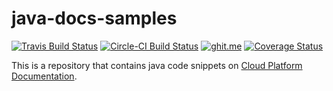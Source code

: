 # java-docs-samples

[![Travis Build Status](https://travis-ci.org/GoogleCloudPlatform/java-docs-samples.svg?branch=master)](https://travis-ci.org/GoogleCloudPlatform/java-docs-samples)
[![Circle-CI Build Status](https://circleci.com/gh/GoogleCloudPlatform/java-docs-samples.svg?style=shield&circle-token=117b41ead030b212fc7d519519ee9262c4f3480b)](https://circleci.com/gh/GoogleCloudPlatform/java-docs-samples)
[![ghit.me](https://ghit.me/badge.svg?repo=GoogleCloudPlatform/java-docs-samples)](https://ghit.me/repo/GoogleCloudPlatform/java-docs-samples)
[![Coverage Status](https://codecov.io/gh/GoogleCloudPlatform/java-docs-samples/branch/master/graph/badge.svg)](https://codecov.io/gh/GoogleCloudPlatform/java-docs-samples)

This is a repository that contains java code snippets on [Cloud Platform Documentation](https://cloud.google.com/docs/).

